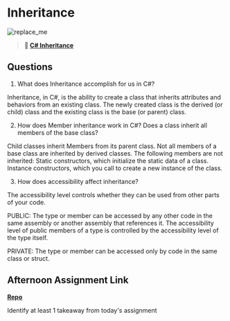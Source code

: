 # Inheritance

![replace_me](https://codeworks.blob.core.windows.net/public/assets/img/illustrations/placeholder.svg)

> **📖 [C# Inheritance](https://codeworksacademy.com/fs-student-guide/resources/wk10/04-Inheritance)**

## Questions

1. What does Inheritance accomplish for us in C#?

Inheritance, in C#, is the ability to create a class that inherits attributes and behaviors from an existing class. The newly created class is the derived (or child) class and the existing class is the base (or parent) class.

2. How does Member inheritance work in C#? Does a class inherit all members of the base class?

Child classes inherit Members from its parent class. Not all members of a base class are inherited by derived classes. The following members are not inherited: Static constructors, which initialize the static data of a class. Instance constructors, which you call to create a new instance of the class.

3. How does accessibility affect inheritance?

The accessibility level controls whether they can be used from other parts of your code. 

PUBLIC: The type or member can be accessed by any other code in the same assembly or another assembly that references it. The accessibility level of public members of a type is controlled by the accessibility level of the type itself.

PRIVATE: The type or member can be accessed only by code in the same class or struct.

## Afternoon Assignment Link

**[Repo](https://github.com/fullmer24/AllSpice)**

Identify at least 1 takeaway from today's assignment
